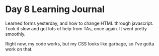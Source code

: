 # Day 8 Learning Journal

Learned forms yesterday, and how to change HTML through javascript. Took it slow and got lots of help from TAs, once again. It went pretty smoothly.

Right now, my code works, but my CSS looks like garbage, so I've gotta work on that.

